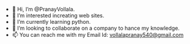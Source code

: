 - 👋 Hi, I’m @PranayVollala.
- 👀 I’m interested increating web sites.
- 🌱 I’m currently learning python.
- 💞️ I’m looking to collaborate on a company to hance my knowledge.
- 📫 You can reach me with my Email Id: vollalapranay540@gmail.com

<!---
PranayVollala/PranayVollala is a ✨ special ✨ repository because its `README.md` (this file) appears on your GitHub profile.
You can click the Preview link to take a look at your changes.
--->
